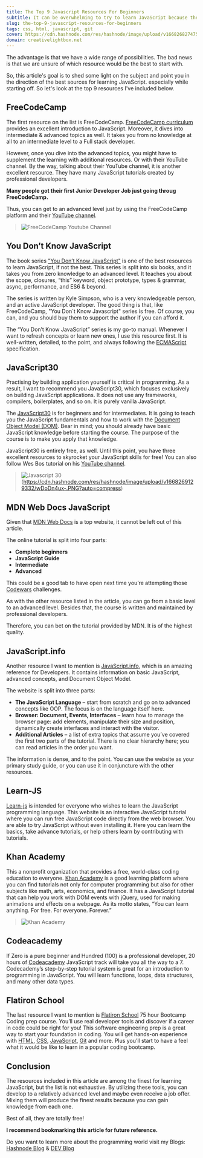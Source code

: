 ```yaml
---
title: The Top 9 Javascript Resources For Beginners
subtitle: It can be overwhelming to try to learn JavaScript because there are so many resources available. 
slug: the-top-9-javascript-resources-for-beginners
tags: css, html, javascript, git
cover: https://cdn.hashnode.com/res/hashnode/image/upload/v1668268274754/KTXY4VWhC.png?auto=compress
domain: creativelightbox.net
---
```

The advantage is that we have a wide range of possibilities. The bad news is that we are unsure of which resource would be the best to start with.

So, this article's goal is to shed some light on the subject and point you in the direction of the best sources for learning JavaScript. especially while starting off. So let's look at the top 9 resources I've included below.


## FreeCodeCamp
The first resource on the list is FreeCodeCamp. [FreeCodeCamp curriculum](https://www.freecodecamp.org/learn/) provides an excellent introduction to JavaScript. Moreover, it dives into intermediate & advanced topics as well. It takes you from no knowledge at all to an intermediate level to a Full stack developer.

However, once you dive into the advanced topics, you might have to supplement the learning with additional resources. Or with their YouTube channel. By the way, talking about their YouTube channel, it is another excellent resource. They have many JavaScript tutorials created by professional developers.

**Many people got their first Junior Developer Job just going throug FreeCodeCamp.**

Thus, you can get to an advanced level just by using the FreeCodeCamp platform and their [YouTube channel](https://www.youtube.com/c/Freecodecamp).

> ![FreeCodeCamp Youtube Channel](https://cdn.hashnode.com/res/hashnode/image/upload/v1668268872775/5EBdZkOz4.PNG?auto=compress)


## You Don’t Know JavaScript
The book series ["You Don’t Know JavaScript"](https://github.com/getify/You-Dont-Know-JS) is one of the best resources to learn JavaScript, if not the best. This series is split into six books, and it takes you from zero knowledge to an advanced level. It teaches you about the scope, closures, “this” keyword, object prototype, types & grammar, async, performance, and ES6 & beyond.

The series is written by Kyle Simpson, who is a very knowledgeable person, and an active JavaScript developer. The good thing is that, like FreeCodeCamp, "You Don´t Know Javascript" series is free. Of course, you can, and you should buy them to support the author if you can afford it.

The “You Don’t Know JavaScript” series is my go-to manual. Whenever I want to refresh concepts or learn new ones, I use this resource first. It is well-written, detailed, to the point, and always following the [ECMAScript](https://tc39.es/ecma262/) specification.


## JavaScript30
Practising by building application yourself is critical in programming. As a result, I want to recommend you JavaScript30, which focuses exclusively on building JavaScript applications. It does not use any frameworks, compilers, boilerplates, and so on. It is purely vanilla JavaScript.

The [JavaScript30](https://javascript30.com/) is for beginners and for intermediates. It is going to teach you the JavaScript fundamentals and how to work with the [Document Object Model (DOM)](https://www.w3schools.com/js/js_htmldom.asp). Bear in mind; you should already have basic JavaScript knowledge before starting the course. The purpose of the course is to make you apply that knowledge.

JavaScript30 is entirely free, as well. Until this point, you have three excellent resources to skyrocket your JavaScript skills for free! You can also follow Wes Bos tutorial on his [YouTube channel](https://www.youtube.com/watch?v=VuN8qwZoego&list=PLu8EoSxDXHP6CGK4YVJhL_VWetA865GOH).

> ![Javascript 30]()(https://cdn.hashnode.com/res/hashnode/image/upload/v1668269129332/wDoDn4ux-.PNG?auto=compress)

## MDN Web Docs JavaScript
Given that [MDN Web Docs](https://developer.mozilla.org/en-US/docs/Web/JavaScript) is a top website, it cannot be left out of this article.

The online tutorial is split into four parts:
- **Complete beginners**
- **JavaScript Guide**
- **Intermediate**
- **Advanced**

This could be a good tab to have open next time you’re attempting those [Codewars](https://www.codewars.com/) challenges. 

As with the other resource listed in the article, you can go from a basic level to an advanced level. Besides that, the course is written and maintained by professional developers. 

Therefore, you can bet on the tutorial provided by MDN. It is of the highest quality.


## JavaScript.info
Another resource I want to mention is [JavaScript.info](http://javascript.info/), which is an amazing reference for Developers. It contains information on basic JavaScript, advanced concepts, and Document Object Model. 

The website is split into three parts:

- **The JavaScript Language** – start from scratch and go on to advanced concepts like OOP. The focus is on the language itself here.
- **Browser: Document, Events, Interfaces** – learn how to manage the browser page: add elements, manipulate their size and position, dynamically create interfaces and interact with the visitor.
- **Additional Articles** – a list of extra topics that assume you’ve covered the first two parts of the tutorial. There is no clear hierarchy here; you can read articles in the order you want.

The information is dense, and to the point. You can use the website as your primary study guide, or you can use it in conjuncture with the other resources. 


## Learn-JS
[Learn-js](https://www.learn-js.org/) is intended for everyone who wishes to learn the JavaScript programming language. This website is an interactive JavaScript tutorial where you can run free JavaScript code directly from the web browser. You are able to try JavaScript without even installing it. Here you can learn the basics, take advance tutorials, or help others learn by contributing with tutorials.


## Khan Academy
This a nonprofit organization that provides a free, world-class coding education to everyone. [Khan Academy](https://www.khanacademy.org/computing/computer-programming/) is a good learning platform where you can find tutorials not only for computer programming but also for other subjects like math, arts, economics, and finance. It has a JavaScript tutorial that can help you work with DOM events with jQuery, used for making animations and effects on a webpage. As its motto states, “You can learn anything. For free. For everyone. Forever.”

> ![Khan Academy](https://cdn.hashnode.com/res/hashnode/image/upload/v1668269215521/qmtGaz3p_.PNG?auto=compress)

## Codeacademy
If Zero is a pure beginner and Hundred (100) is a professional developer, 20 hours of [Codeacademy](https://www.codecademy.com/learn/introduction-to-javascript/) JavaScript track will take you all the way to a 7. Codecademy’s step-by-step tutorial system is great for an introduction to programming in JavaScript. You will learn functions, loops, data structures, and many other data types. 

## Flatiron School
The last resource I want to mention is [Flatiron School](https://flatironschool.com/free-lessons/) 75 hour Bootcamp Coding prep course. You’ll use real developer tools and discover if a career in code could be right for you!
This software engineering prep is a great way to start your foundation in coding. You will get hands-on experience with [HTML](https://html.com/), [CSS](https://www.w3schools.com/Css/), [JavaScript](https://www.w3schools.com/js/default.asp), [Git](https://git-scm.com/) and more. Plus you’ll start to have a feel what it would be like to learn in a popular coding bootcamp.

## Conclusion
The resources included in this article are among the finest for learning JavaScript, but the list is not exhaustive. By utilizing these tools, you can develop to a relatively advanced level and maybe even receive a job offer. Mixing them will produce the finest results because you can gain knowledge from each one.

Best of all, they are totally free!

**I recommend bookmarking this article for future reference.**

Do you want to learn more about the programming world visit my Blogs: [Hashnode Blog](https://creativelightbox.net/) & [DEV Blog](https://dev.to/joshhortt)
